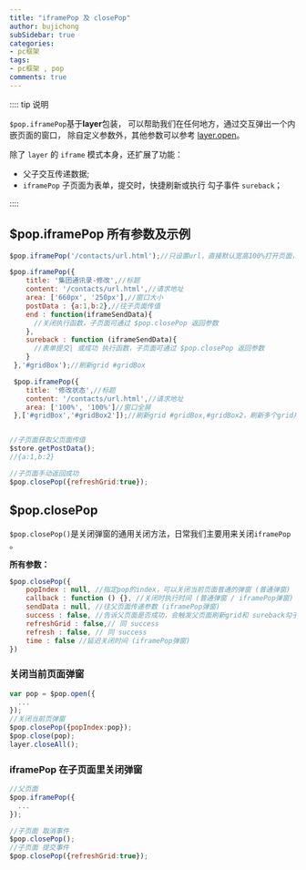 ```yaml
---
title: "iframePop 及 closePop"
author: bujichong
subSidebar: true
categories:
- pc框架
tags:
- pc框架 , pop
comments: true
---
```


:::: tip 说明

`$pop.iframePop`基于**layer**包装，
可以帮助我们在任何地方，通过交互弹出一个内嵌页面的窗口，
除自定义参数外，其他参数可以参考 [layer.open](http://www.layui.com/doc/modules/layer.html)。

除了 `layer` 的 `iframe` 模式本身，还扩展了功能：

- 父子交互传递数据;
-  `iframePop` 子页面为表单，提交时，快捷刷新或执行 勾子事件 `sureback`；

::::

## $pop.iframePop 所有参数及示例

```js
$pop.iframePop('/contacts/url.html');//只设置url，直接默认宽高100%打开页面，标题默认为'提示'

$pop.iframePop({
    title: '集团通讯录-修改',//标题
    content: '/contacts/url.html',//请求地址
    area: ['660px', '250px'],//窗口大小
    postData : {a:1,b:2},//往子页面传值
    end : function(iframeSendData){
      //关闭执行函数，子页面可通过 $pop.closePop 返回参数
    },
    sureback : function (iframeSendData){
      //表单提交| 或成功 执行函数，子页面可通过 $pop.closePop 返回参数
    }
 },'#gridBox');//刷新grid #gridBox

 $pop.iframePop({
    title: '修改状态',//标题
    content: '/contacts/url.html',//请求地址
    area: ['100%', '100%']//窗口全屏
 },['#gridBox','#gridBox2']);//刷新grid #gridBox,#gridBox2，刷新多个grid用数组方式


//子页面获取父页面传值
$store.getPostData();
//{a:1,b:2}

//子页面手动返回成功
$pop.closePop({refreshGrid:true});

```

## $pop.closePop

`$pop.closePop()`是关闭弹窗的通用关闭方法，日常我们主要用来关闭`iframePop` 。

**所有参数：**

```js
$pop.closePop({
    popIndex : null, //指定pop的index，可以关闭当前页面普通的弹窗 (普通弹窗)
    callback : function () {}, //关闭时执行时间 (普通弹窗 / iframePop弹窗)
    sendData : null, //往父页面传递参数 (iframePop弹窗)
    success : false, //告诉父页面是否成功，会触发父页面刷新grid和 sureback勾子事件 (iframePop弹窗)
    refreshGrid : false,// 同 success 
    refresh : false, // 同 success 
    time : false //延迟关闭时间 (iframePop弹窗)
})
```

### 关闭当前页面弹窗

```js
var pop = $pop.open({
  ...
});
//关闭当前页弹窗
$pop.closePop({popIndex:pop});
$pop.close(pop);
layer.closeAll();
```

### iframePop 在子页面里关闭弹窗

```js
//父页面
$pop.iframePop({
  ...
});

//子页面 取消事件
$pop.closePop();
//子页面 提交事件
$pop.closePop({refreshGrid:true});
```